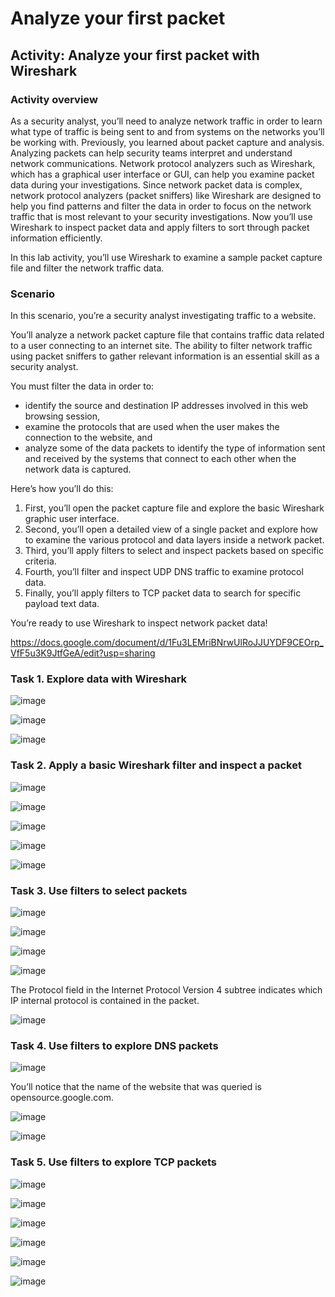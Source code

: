 # Analyze your first packet

## Activity: Analyze your first packet with Wireshark

### Activity overview
As a security analyst, you’ll need to analyze network traffic in order to learn what type of traffic is being sent to and from systems on the networks you’ll be working with.
Previously, you learned about packet capture and analysis. Analyzing packets can help security teams interpret and understand network communications. 
Network protocol analyzers such as Wireshark, which has a graphical user interface or GUI, can help you examine packet data during your investigations. 
Since network packet data is complex, network protocol analyzers (packet sniffers) like Wireshark are designed to help you find patterns and filter the data in order to focus on the network traffic that is most relevant to your security investigations.
Now you’ll use Wireshark to inspect packet data and apply filters to sort through packet information efficiently.

In this lab activity, you’ll use Wireshark to examine a sample packet capture file and filter the network traffic data.

### Scenario
In this scenario, you’re a security analyst investigating traffic to a website.

You’ll analyze a network packet capture file that contains traffic data related to a user connecting to an internet site. The ability to filter network traffic using packet sniffers to gather relevant information is an essential skill as a security analyst.

You must filter the data in order to:

- identify the source and destination IP addresses involved in this web browsing session,
- examine the protocols that are used when the user makes the connection to the website, and
- analyze some of the data packets to identify the type of information sent and received by the systems that connect to each other when the network data is captured.

Here’s how you’ll do this: 

1. First, you’ll open the packet capture file and explore the basic Wireshark graphic user interface. 
2. Second, you’ll open a detailed view of a single packet and explore how to examine the various protocol and data layers inside a network packet. 
3. Third, you’ll apply filters to select and inspect packets based on specific criteria. 
4. Fourth, you’ll filter and inspect UDP DNS traffic to examine protocol data. 
5. Finally, you’ll apply filters to TCP packet data to search for specific payload text data.

You’re ready to use Wireshark to inspect network packet data!

https://docs.google.com/document/d/1Fu3LEMriBNrwUlRoJJUYDF9CEOrp_VfF5u3K9JtfGeA/edit?usp=sharing

### Task 1. Explore data with Wireshark

![image](https://github.com/roulthegr8/Cybersecurity-Profesional-Certificate/assets/90126847/0a884382-4a81-4bd1-b03e-d52dd7220bde)

![image](https://github.com/roulthegr8/Cybersecurity-Profesional-Certificate/assets/90126847/510d67bd-7607-4c45-b899-f68e651aeb35)

![image](https://github.com/roulthegr8/Cybersecurity-Profesional-Certificate/assets/90126847/d7a3367b-6926-432b-bc09-8039eea216d1)

### Task 2. Apply a basic Wireshark filter and inspect a packet

![image](https://github.com/roulthegr8/Cybersecurity-Profesional-Certificate/assets/90126847/00552e44-2ef2-404f-8e21-ceca25e6c1ee)

![image](https://github.com/roulthegr8/Cybersecurity-Profesional-Certificate/assets/90126847/e1f93455-93b5-4f7a-88da-bb2958d996da)

![image](https://github.com/roulthegr8/Cybersecurity-Profesional-Certificate/assets/90126847/c9cb72c3-a309-45fc-a649-aa74f328f3c2)

![image](https://github.com/roulthegr8/Cybersecurity-Profesional-Certificate/assets/90126847/cdddbe07-86cc-4c14-b9f6-8d98c250c992)

![image](https://github.com/roulthegr8/Cybersecurity-Profesional-Certificate/assets/90126847/c777f195-d447-4c7f-84ec-c40fcae38502)

### Task 3. Use filters to select packets

![image](https://github.com/roulthegr8/Cybersecurity-Profesional-Certificate/assets/90126847/37a03655-86e4-443a-8676-ea65ddbcf6e5)

![image](https://github.com/roulthegr8/Cybersecurity-Profesional-Certificate/assets/90126847/17762a01-d62a-4395-99eb-8e13849c9c37)

![image](https://github.com/roulthegr8/Cybersecurity-Profesional-Certificate/assets/90126847/cba25471-c23c-4629-b66c-d91ba46bd872)

![image](https://github.com/roulthegr8/Cybersecurity-Profesional-Certificate/assets/90126847/44c1c750-d2d1-458c-9673-fac6f1540a78)

The Protocol field in the Internet Protocol Version 4 subtree indicates which IP internal protocol is contained in the packet.

![image](https://github.com/roulthegr8/Cybersecurity-Profesional-Certificate/assets/90126847/15ade739-79e6-4548-b893-fbc1adb2664c)

### Task 4. Use filters to explore DNS packets

![image](https://github.com/roulthegr8/Cybersecurity-Profesional-Certificate/assets/90126847/ff6e6bb3-9387-420b-9e52-f8458af2ac7d)

You’ll notice that the name of the website that was queried is opensource.google.com.

![image](https://github.com/roulthegr8/Cybersecurity-Profesional-Certificate/assets/90126847/910f7be1-99af-4d63-8b68-48c2ce50427b)

![image](https://github.com/roulthegr8/Cybersecurity-Profesional-Certificate/assets/90126847/7eae018b-8a54-4923-8ec5-3006c153af8b)

### Task 5. Use filters to explore TCP packets

![image](https://github.com/roulthegr8/Cybersecurity-Profesional-Certificate/assets/90126847/c9cfb11f-b944-43b2-91b8-effb83f9fae7)

![image](https://github.com/roulthegr8/Cybersecurity-Profesional-Certificate/assets/90126847/3cbe330c-5c44-4ca6-98ca-ae75d95c4d93)

![image](https://github.com/roulthegr8/Cybersecurity-Profesional-Certificate/assets/90126847/c65a9164-3e02-497d-bb19-28078ad767dc)

![image](https://github.com/roulthegr8/Cybersecurity-Profesional-Certificate/assets/90126847/358b556a-8b68-47a3-9ac0-d3fc161e4d93)

![image](https://github.com/roulthegr8/Cybersecurity-Profesional-Certificate/assets/90126847/8e23dbbd-88cc-4440-abe2-b35c9f0152a8)

![image](https://github.com/roulthegr8/Cybersecurity-Profesional-Certificate/assets/90126847/6a6a25d7-a1ac-4345-b7b7-aeb3d071135a)


















 
